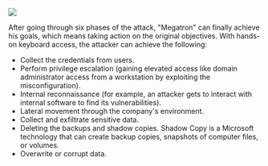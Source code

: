 ![](https://tryhackme-images.s3.amazonaws.com/user-uploads/5c549500924ec576f953d9fc/room-content/457f0f6b265623ee394a4932247a17dc.png)  

After going through six phases of the attack, "Megatron" can finally achieve his goals, which means taking action on the original objectives. With hands-on keyboard access, the attacker can achieve the following: 

- Collect the credentials from users.
- Perform privilege escalation (gaining elevated access like domain administrator access from a workstation by exploiting the misconfiguration).
- Internal reconnaissance (for example, an attacker gets to interact with internal software to find its vulnerabilities).
- Lateral movement through the company's environment.
- Collect and exfiltrate sensitive data.
- Deleting the backups and shadow copies. Shadow Copy is a Microsoft technology that can create backup copies, snapshots of computer files, or volumes. 
- Overwrite or corrupt data.